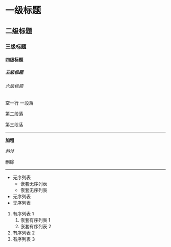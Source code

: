 # 一级标题

## 二级标题

### 三级标题

#### 四级标题

##### 五级标题

###### 六级标题

空一行
一段落

第二段落

第三段落  

---

**加粗**

*斜体*

~~删除~~

---

* 无序列表
  * 嵌套无序列表
  * 嵌套无序列表
* 无序列表
* 无序列表

1. 有序列表 1
   1. 嵌套有序列表 1
   2. 嵌套有序列表 2
2. 有序列表 2
3. 有序列表 3
